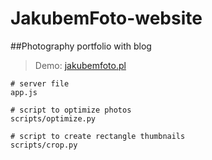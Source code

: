 # JakubemFoto-website

##Photography portfolio with blog

> Demo: [jakubemfoto.pl](http://www.jakubemfoto.pl)

```
# server file
app.js

# script to optimize photos
scripts/optimize.py

# script to create rectangle thumbnails
scripts/crop.py
```